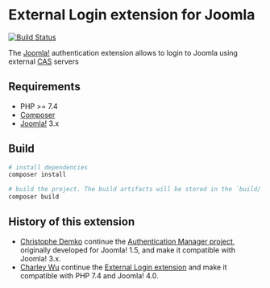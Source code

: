 # External Login extension for Joomla

[![Build Status][ci-badge]][ci]

[ci]: https://github.com/akunzai/joomla-external-login/actions?query=workflow%3ACI
[ci-badge]: https://github.com/akunzai/joomla-external-login/workflows/CI/badge.svg

The [Joomla!](https://www.joomla.org/) authentication extension allows to login to Joomla using external [CAS](https://github.com/apereo/cas) servers

## Requirements

- PHP >= 7.4
- [Composer](https://getcomposer.org/)
- [Joomla!](https://www.joomla.org/) 3.x

## Build

```sh
# install dependencies
composer install

# build the project. The build artifacts will be stored in the `build/` directory
composer build
```

## History of this extension

- [Christophe Demko](https://github.com/chdemko) continue the [Authentication Manager project](http://joomlacode.org/gf/project/auth_manager/), originally developed for Joomla! 1.5, and make it compatible with Joomla! 3.x.
- [Charley Wu](https://github.com/akunzai) continue the [External Login extension](https://github.com/chdemko/joomla-external-login) and make it compatible with PHP 7.4 and Joomla! 4.0.
